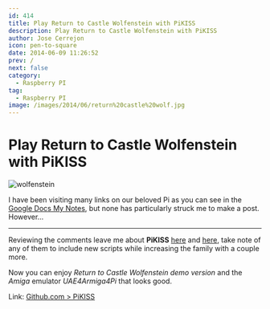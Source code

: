 ```yaml
---
id: 414
title: Play Return to Castle Wolfenstein with PiKISS
description: Play Return to Castle Wolfenstein with PiKISS
author: Jose Cerrejon
icon: pen-to-square
date: 2014-06-09 11:26:52
prev: /
next: false
category:
  - Raspberry PI
tag:
  - Raspberry PI
image: /images/2014/06/return%20castle%20wolf.jpg
---
```


# Play Return to Castle Wolfenstein with PiKISS

![wolfenstein](/images/2014/06/return%20castle%20wolf.jpg)

I have been visiting many links on our beloved Pi as you can see in the [Google Docs My Notes](http://goo.gl/Iwhbq), but none has particularly struck me to make a post. However...

- - -
Reviewing the comments leave me about  **PiKISS** [here](/post.php?id=411) and [here](/post.php?id=409), take note of any of them to include new scripts while increasing the family with a couple more. 

Now you can enjoy *Return to Castle Wolfenstein demo version* and the *Amiga* emulator *UAE4Armiga4Pi* that looks good.

Link: [Github.com > PiKISS](https://github.com/jmcerrejon/PiKISS)